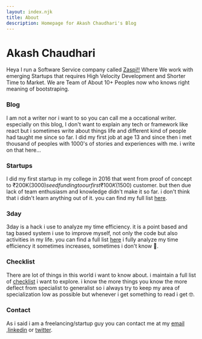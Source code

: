 ```yaml
---
layout: index.njk
title: About
description: Homepage for Akash Chaudhari's Blog
---
```


# Akash Chaudhari

Heya I run a Software Service company called [Zaspi!!](https://zaspi.in) Where We work with emerging Startups that requires High Velocity Development and Shorter Time to Market. We are Team of About 10+ Peoples now who knows right meaning of bootstraping.

### Blog

I am not a writer nor i want to so you can call me a occational writer. especially on this blog, I don't want to explain any tech or framework like react but i sometimes write about things life and different kind of people had taught me since so far. I did my first job at age 13 and since then i met thousand of peoples with 1000's of stories and experiences with me. i write on that here...

### Startups

I did my first startup in my college in 2016 that went from proof of concept to ₹200K($3000) seed funding to our first ₹100K ($1500) customer. but then due lack of team enthusiasm and knowledge didn't make it so far. i don't think that i didn't learn anything out of it. you can find my full list [here](./startups).

### 3day

3day is a hack i use to analyze my time efficiency. it is a point based and tag based system i use to improve myself, not only the code but also activities in my life. you can find a full list [here](./3day/list) i fully analyze my time efficiency it sometimes increases, sometimes i don't know 🤣️.

### Checklist

There are lot of things in this world i want to know about. i maintain a full list of [checklist](./checklist) i want to explore. i know the more things you know the more deflect from specialist to generalist so i always try to keep my area of specialization low as possible but whenever i get something to read i get 🤓.

### Contact

As i said i am a freelancing/startup guy you can contact me at my [email](akazyti@gmail.com) ,[linkedin](https://linkedin.com/in/akazyti) or [twitter](https://twitter.com/akazyti).
